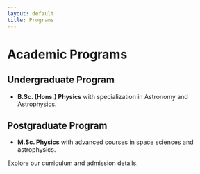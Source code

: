 ```yaml
---
layout: default
title: Programs
---
```


# Academic Programs

## Undergraduate Program
- **B.Sc. (Hons.) Physics** with specialization in Astronomy and Astrophysics.

## Postgraduate Program
- **M.Sc. Physics** with advanced courses in space sciences and astrophysics.

Explore our curriculum and admission details.
